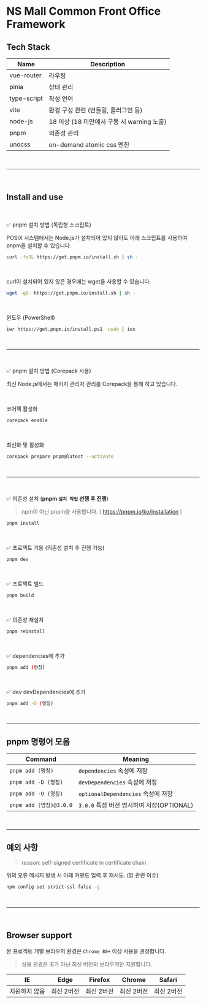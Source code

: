 <h1>NS Mall Common Front Office Framework</h1>

## Tech Stack
| Name                |  Description                                             
| ------------------- |  -------------------------------------------------------
| vue-router          |  라우팅
| pinia               |  상태 관리
| type-script         |  작성 언어
| vite                |  환경 구성 관련 (번들링, 플러그인 등)
| node-js             |  18 이상 (18 미만에서 구동 시 warning 노출)
| pnpm                |  의존성 관리
| unocss              |  on-demand atomic css 엔진


<br />

---


<br />

## Install and use

<br />

✅ pnpm 설치 방법 (독립형 스크립트)
<p>POSIX 시스템에서는 Node.js가 설치되어 있지 않아도 아래 스크립트를 사용하여 pnpm을 설치할 수 있습니다.</p>

```bash
curl -fsSL https://get.pnpm.io/install.sh | sh -
```
<br />

<p>curl이 설치되어 있지 않은 경우에는 wget을 사용할 수 있습니다.</p>

```bash
wget -qO- https://get.pnpm.io/install.sh | sh -
```
<br />

<p>윈도우 (PowerShell)</p>

```bash
iwr https://get.pnpm.io/install.ps1 -useb | iex
```

<br />

---

<br />

✅ pnpm 설치 방법 (Corepack 사용)
<p>최신 Node.js에서는 패키지 관리자 관리를 Corepack을 통해 하고 있습니다.</p>

<br />

<p>코어팩 활성화</p>

```bash
corepack enable
```
<br />

<p>최신화 및 활성화</p>

```bash
corepack prepare pnpm@latest --activate
```
<br />

---

<br />


✅ 의존성 설치 (<strong>pnpm `설치 작업` 선행 후 진행</strong>)
> npm이 아닌 pnpm을 사용합니다. ( https://pnpm.io/ko/installation )

```bash
pnpm install
```

<br />

✅ 프로젝트 기동 (의존성 설치 후 진행 가능)
```bash
pnpm dev
```

<br />

✅ 프로젝트 빌드
```bash
pnpm build
```

<br />

✅ 의존성 재설치
```bash
pnpm reinstall
```


<br />

✅ dependencies에 추가
```bash
pnpm add (명칭)
```

<br />

✅ dev devDependencies에 추가
```bash
pnpm add -D (명칭)
```
<br />

---
## pnpm 명령어 모음

| Command                                   | Meaning                                  |
|-------------------------------------------|------------------------------------------|
| `pnpm add (명칭)`                         | `dependencies` 속성에 저장                |
| `pnpm add -D (명칭)`                      | `devDependencies` 속성에 저장             |
| `pnpm add -O (명칭)`                      | `optionalDependencies` 속성에 저장        |
| `pnpm add (명칭)@3.0.0`                   | `3.0.0` 특정 버전 명시하여 저장(OPTIONAL)  |

<br />

---

## 예외 사항
>  reason: self-signed certificate in certificate chain

위의 오류 메시지 발생 시 아래 커맨드 입력 후 재시도. (망 관련 이슈)

```bash
npm config set strict-ssl false -g
```


<br />

---

<br />

## Browser support
본 프로젝트 개발 브라우저 환경은 `Chrome 80+` 이상 사용을 권장합니다.

>상용 환경은 IE가 아닌 최신 버전의 브라우저만 지원합니다.

| IE  | Edge | Firefox | Chrome | Safari |
| :-: | :-:  | :-:     | :-:    | :-:    |
| 지원하지 않음 | 최신 2버전 | 최신 2버전 | 최신 2버전 | 최신 2버전 |
